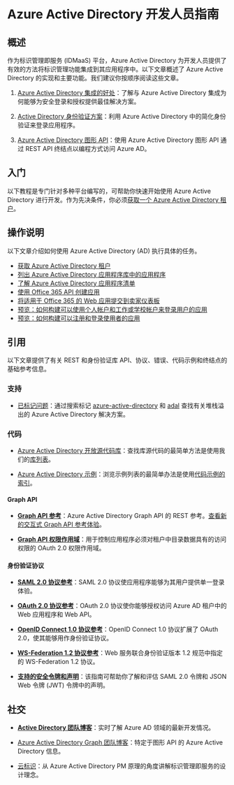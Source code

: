 <properties
   pageTitle="Azure Active Directory 开发人员指南"
   description="介绍面向开发人员的 Azure Active Directory 资源的综合性指南"
   services="active-directory"
   documentationCenter="dev-center-name"
   authors="msmbaldwin"
   manager="mbaldwin"
   editor=""/>

<tags
   ms.service="active-directory"
   ms.date="10/16/2015"
   wacn.date="11/12/2015"/>


# Azure Active Directory 开发人员指南

## 概述
作为标识管理即服务 (IDMaaS) 平台，Azure Active Directory 为开发人员提供了有效的方法将标识管理功能集成到其应用程序中。以下文章概述了 Azure Active Directory 的实现和主要功能。我们建议你按顺序阅读这些文章。<!-- 如果你要深入了解，请转到[入门](#getting-started)。-->


1. [Azure Active Directory 集成的好处](/documentation/articles/active-directory-how-to-integrate)：了解与 Azure Active Directory 集成为何能够为安全登录和授权提供最佳解决方案。

2. [Active Directory 身份验证方案](/documentation/articles/active-directory-authentication-scenarios)：利用 Azure Active Directory 中的简化身份验证来登录应用程序。
3. [Azure Active Directory 图形 API](/documentation/articles/active-directory-graph-api)：使用 Azure Active Directory 图形 API 通过 REST API 终结点以编程方式访问 Azure AD。

<!-- 3. [将应用程序与 Azure Active Directory 集成](/documentation/articles/active-directory-integrating-applications)：了解如何从 Azure Active Directory 添加、更新和删除应用程序，以及有关集成应用的品牌准则。-->

<!-- 5. [Azure Active Directory 身份验证库](/documentation/articles/active-directory-authentication-libraries)：使用 Azure 身份验证库轻松对用户进行身份验证以获取访问令牌。-->

## 入门

以下教程是专门针对多种平台编写的，可帮助你快速开始使用 Azure Active Directory 进行开发。作为先决条件，你必须[获取一个 Azure Active Directory 租户](/documentation/articles/active-directory-howto-tenant)。
<!--
### 移动和电脑应用程序快速入门指南

|[![iOS](./media/active-directory-developers-guide/ios.png)](/documentation/articles/active-directory-devquickstarts-ios)|[![Android](./media/active-directory-developers-guide/android.png)](active-directory-devquickstarts-android)|[![.NET](./media/active-directory-developers-guide/net.png)](active-directory-devquickstarts-dotnet)| [![Windows Phone](./media/active-directory-developers-guide/windows.png)](active-directory-devquickstarts-windowsphone)|[![Windows 应用商店](./media/active-directory-developers-guide/windows.png)](active-directory-devquickstarts-windowsstore)|[![Xamarin](./media/active-directory-developers-guide/xamarin.png)](active-directory-devquickstarts-xamarin)|[![Cordova](./media/active-directory-developers-guide/cordova.png)](active-directory-devquickstarts-cordova)
|:--:|:--:|:--:|:--:|:--:|:--:|:--:
|[iOS](active-directory-devquickstarts-ios)|[Android](/documentation/articles/active-directory-devquickstarts-android)|[.NET](active-directory-devquickstarts-dotnet)|[Windows Phone](active-directory-devquickstarts-windowsphone)|[Windows 应用商店](active-directory-devquickstarts-windowsstore)|[Xamarin](active-directory-devquickstarts-xamarin)|[Cordova](active-directory-devquickstarts-cordova)

### Web 应用程序快速入门指南

|[![.NET](./media/active-directory-developers-guide/net.png)](/documentation/articles/active-directory-devquickstarts-webapp-dotnet)|[![Javascript](./media/active-directory-developers-guide/javascript.png)](active-directory-devquickstarts-angular)|[![Node.js](./media/active-directory-developers-guide/nodejs.png)](active-directory-devquickstarts-openidconnect-nodejs)
|:--:|:--:|:--:|
|[.NET](/documentation/articles/active-directory-devquickstarts-webapp-dotnet)|[Javascript](/documentation/articles/active-directory-devquickstarts-angular)|[Node.js](active-directory-devquickstarts-openidconnect-nodejs)

### Web API 快速入门指南

|[![.NET](./media/active-directory-developers-guide/net.png)](/documentation/articles/active-directory-devquickstarts-webapi-dotnet)|[![Node.js](./media/active-directory-developers-guide/nodejs.png)](active-directory-devquickstarts-webapi-nodejs)
|:--:|:--:|
|[.NET](/documentation/articles/active-directory-devquickstarts-webapi-dotnet)|[Node.js](/documentation/articles/active-directory-devquickstarts-webapi-nodejs)

### 查询目录快速入门指南

| [![.NET](./media/active-directory-developers-guide/graph.png)](/documentation/articles/active-directory-graph-api-quickstart)|
|:--:|
|[Graph API](/documentation/articles/active-directory-graph-api-quickstart)|

-->
## 操作说明

以下文章介绍如何使用 Azure Active Directory (AD) 执行具体的任务。

- [获取 Azure Active Directory 租户](/documentation/articles/active-directory-howto-tenant)
- [列出 Azure Active Directory 应用程序库中的应用程序](/documentation/articles/active-directory-app-gallery-listing)
- [了解 Azure Active Directory 应用程序清单](/documentation/articles/active-directory-application-manifest)
- [使用 Office 365 API 创建应用](https://msdn.microsoft.com/office/office365/howto/getting-started-Office-365-APIs)
- [将适用于 Office 365 的 Web 应用提交到卖家仪表板](https://msdn.microsoft.com/office/office365/howto/submit-web-apps-seller-dashboard)
- [预览：如何构建可以使用个人帐户和工作或学校帐户来登录用户的应用](/documentation/articles/active-directory-appmodel-v2-overview)
- [预览：如何构建可以注册和登录使用者的应用](/documentation/articles/active-directory-b2c-overview)

## 引用

以下文章提供了有关 REST 和身份验证库 API、协议、错误、代码示例和终结点的基础参考信息。

### 支持
- [已标记问题](http://stackoverflow.com/questions/tagged/azure-active-directory)：通过搜索标记 [azure-active-directory](http://stackoverflow.com/questions/tagged/azure-active-directory) 和 [adal](http://stackoverflow.com/questions/tagged/adal) 查找有关堆栈溢出的 Azure Active Directory 解决方案。

### 代码

- [Azure Active Directory 开放源代码库](http://github.com/AzureAD)：查找库源代码的最简单方法是使用我们的[库列表](/documentation/articles/active-directory-authentication-libraries)。

- [Azure Active Directory 示例](http://github.com/AzureADSamples)：浏览示例列表的最简单办法是使用[代码示例的索引](/documentation/articles/active-directory-code-samples)。


#### Graph API

- **[Graph API 参考](https://msdn.microsoft.com/zh-cn/library/azure/hh974476.aspx)**：Azure Active Directory Graph API 的 REST 参考。[查看新的交互式 Graph API 参考体验](https://msdn.microsoft.com/zh-cn/library/Azure/Ad/Graph/api/api-catalog)。

- **[Graph API 权限作用域](https://msdn.microsoft.com/zh-cn/library/Azure/Ad/Graph/api/graph-api-permission-scopes)**：用于控制应用程序必须对租户中目录数据具有的访问权限的 OAuth 2.0 权限作用域。


#### 身份验证协议

- **[SAML 2.0 协议参考](https://msdn.microsoft.com/zh-cn/library/azure/dn195591.aspx)**：SAML 2.0 协议使应用程序能够为其用户提供单一登录体验。


- **[OAuth 2.0 协议参考](https://msdn.microsoft.com/zh-cn/library/azure/dn645545.aspx)**：OAuth 2.0 协议使你能够授权访问 Azure AD 租户中的 Web 应用程序和 Web API。


- **[OpenID Connect 1.0 协议参考](https://msdn.microsoft.com/zh-cn/library/azure/dn645541.aspx)**：OpenID Connect 1.0 协议扩展了 OAuth 2.0，使其能够用作身份验证协议。


- **[WS-Federation 1.2 协议参考](https://msdn.microsoft.com/zh-cn/library/azure/dn903702.aspx)**：Web 服务联合身份验证版本 1.2 规范中指定的 WS-Federation 1.2 协议。

- **[支持的安全令牌和声明](active-directory-token-and-claims)**：该指南可帮助你了解和评估 SAML 2.0 令牌和 JSON Web 令牌 (JWT) 令牌中的声明。

## 社交

- **[Active Directory 团队博客](http://blogs.technet.com/b/ad/)**：实时了解 Azure AD 领域的最新开发情况。

- [Azure Active Directory Graph 团队博客](http://blogs.msdn.com/b/aadgraphteam)：特定于图形 API 的 Azure Active Directory 信息。

- [云标识](http://www.cloudidentity.net)：从 Azure Active Directory PM 原理的角度讲解标识管理即服务的设计理念。

<!---HONumber=60-->